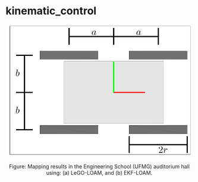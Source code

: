 # kinematic_control

<p align='center'>
	<img src="kinematic_control/images/robot_defs.png" alt="center" width="1000"/>
</p>
<p align='center'>
	Figure: Mapping results in the Engineering School (UFMG) auditorium hall using: (a) LeGO-LOAM, and (b) EKF-LOAM.
</p>
